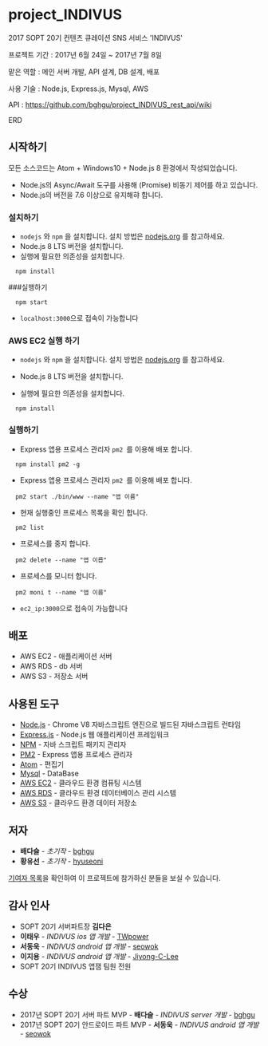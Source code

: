 # project_INDIVUS



2017 SOPT 20기 컨텐츠 큐레이션 SNS 서비스 'INDIVUS'

프로젝트 기간 : 2017년 6월 24일 ~ 2017년 7월 8일

맡은 역할 : 메인 서버 개발, API 설계, DB 설계, 배포

사용 기술 : Node.js, Express.js, Mysql, AWS

API : https://github.com/bghgu/project_INDIVUS_rest_api/wiki

ERD

## 시작하기

모든 소스코드는 Atom + Windows10 + Node.js 8 환경에서 작성되었습니다.

* Node.js의 Async/Await 도구를 사용해 (Promise) 비동기 제어를 하고 있습니다.
* Node.js의 버전을 7.6 이상으로 유지해햐 합니다.

### 설치하기

- `nodejs` 와 `npm` 을 설치합니다. 설치 방법은 [nodejs.org](https://nodejs.org) 를 참고하세요.
- Node.js 8 LTS 버전을 설치합니다.
- 실행에 필요한 의존성을 설치합니다.

```
  npm install
```
###실행하기

```
  npm start
```

* `localhost:3000`으로 접속이 가능합니다

### AWS EC2 실행 하기

- `nodejs` 와 `npm` 을 설치합니다. 설치 방법은 [nodejs.org](https://nodejs.org) 를 참고하세요.
- Node.js 8 LTS 버전을 설치합니다.


- 실행에 필요한 의존성을 설치합니다.

```
  npm install
```

### 실행하기

* Express 앱용 프로세스 관리자 `pm2 `를 이용해 배포 합니다.

```
  npm install pm2 -g
```

* Express 앱용 프로세스 관리자 `pm2 `를 이용해 배포 합니다.

```
  pm2 start ./bin/www --name "앱 이름"
```

- 현재 실행중인 프로세스 목록을 확인 합니다.

```
  pm2 list
```

- 프로세스를 중지 합니다.

```
  pm2 delete --name "앱 이릅"
```

- 프로세스를 모니터 합니다.

```
  pm2 moni t --name "앱 이름"
```

* `ec2_ip:3000`으로 접속이 가능합니다

## 배포

* AWS EC2 - 애플리케이션 서버
* AWS RDS - db 서버
* AWS S3 - 저장소 서버

## 사용된 도구

* [Node.js](https://nodejs.org/ko/) - Chrome V8 자바스크립트 엔진으로 빌드된 자바스크립트 런타임
* [Express.js](http://expressjs.com/ko/) - Node.js 웹 애플리케이션 프레임워크
* [NPM](https://rometools.github.io/rome/) - 자바 스크립트 패키지 관리자
* [PM2](http://pm2.keymetrics.io/) - Express 앱용 프로세스 관리자
* [Atom](https://atom.io/) - 편집기
* [Mysql](https://www.mysql.com/) - DataBase
* [AWS EC2](https://aws.amazon.com/ko/ec2/?sc_channel=PS&sc_campaign=acquisition_KR&sc_publisher=google&sc_medium=english_ec2_b&sc_content=ec2_e&sc_detail=aws%20ec2&sc_category=ec2&sc_segment=177228231544&sc_matchtype=e&sc_country=KR&s_kwcid=AL!4422!3!177228231544!e!!g!!aws%20ec2&ef_id=WkRozwAAAnO-lPWy:20180412120123:s) - 클라우드 환경 컴퓨팅 시스템
* [AWS RDS](https://aws.amazon.com/ko/rds/) - 클라우드 환경 데이터베이스 관리 시스템
* [AWS S3](https://aws.amazon.com/ko/s3/?sc_channel=PS&sc_campaign=acquisition_KR&sc_publisher=google&sc_medium=english_s3_b&sc_content=s3_e&sc_detail=aws%20s3&sc_category=s3&sc_segment=177211245240&sc_matchtype=e&sc_country=KR&s_kwcid=AL!4422!3!177211245240!e!!g!!aws%20s3&ef_id=WkRozwAAAnO-lPWy:20180412120059:s) - 클라우드 환경 데이터 저장소

## 저자

* **배다슬** - *초기작* - [bghgu](https://github.com/bghgu)
* **황유선** - *초기작* - [hyuseoni](https://github.com/hyuseoni)


[기여자 목록](https://github.com/bghgu/project_INDIVUS_rest_api/graphs/contributors)을 확인하여 이 프로젝트에 참가하신 분들을 보실 수 있습니다.

## 감사 인사

* SOPT 20기 서버파트장 **김다은**
* **이태우** - *INDIVUS ios 앱 개발* - [TWpower](https://github.com/TWpower)
* **서동욱** - *INDIVUS android 앱 개발* - [seowok](https://github.com/seowok)
* **이지용** - *INDIVUS android 앱 개발* - [Jiyong-C-Lee](https://github.com/Jiyong-C-Lee)
* SOPT 20기 INDIVUS 앱잼 팀원 전원

## 수상

- 2017년 SOPT 20기 서버 파트 MVP - **배다슬** - *INDIVUS server 개발* - [bghgu](https://github.com/bghgu)
- 2017년 SOPT 20기 안드로이드 파트 MVP - **서동욱** - *INDIVUS android 앱 개발* - [seowok](https://github.com/seowok)